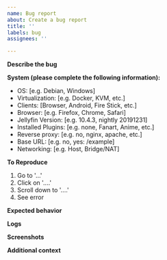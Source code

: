 ```yaml
---
name: Bug report
about: Create a bug report
title: ''
labels: bug
assignees: ''

---
```


**Describe the bug**
<!-- A clear and concise description of what the bug is. -->

**System (please complete the following information):**
 - OS: [e.g. Debian, Windows]
 - Virtualization: [e.g. Docker, KVM, etc.]
 - Clients: [Browser, Android, Fire Stick, etc.]
 - Browser: [e.g. Firefox, Chrome, Safari]
 - Jellyfin Version: [e.g. 10.4.3, nightly 20191231]
 - Installed Plugins: [e.g. none, Fanart, Anime, etc.]
 - Reverse proxy: [e.g. no, nginx, apache, etc.]
 - Base URL: [e.g. no, yes: /example]
 - Networking: [e.g. Host, Bridge/NAT]

**To Reproduce**
<!-- Steps to reproduce the behavior: -->
1. Go to '...'
2. Click on '....'
3. Scroll down to '....'
4. See error

**Expected behavior**
<!-- A clear and concise description of what you expected to happen. -->

**Logs**
<!-- Please paste any log errors. -->

**Screenshots**
<!-- If applicable, add screenshots to help explain your problem. -->

**Additional context**
<!-- Add any other context about the problem here. -->
